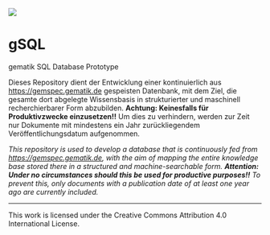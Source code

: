 [![][ci-badge]][ci.yml]

# gSQL

gematik SQL Database Prototype

Dieses Repository dient der Entwicklung einer kontinuierlich aus https://gemspec.gematik.de gespeisten Datenbank, mit dem Ziel, die gesamte dort abgelegte Wissensbasis in strukturierter und maschinell recherchierbarer Form abzubilden. **Achtung: Keinesfalls für Produktivzwecke einzusetzen!!** Um dies zu verhindern, werden zur Zeit nur Dokumente mit mindestens ein Jahr zurückliegendem Veröffentlichungsdatum aufgenommen.

_This repository is used to develop a database that is continuously fed from https://gemspec.gematik.de, with the aim of mapping the entire knowledge base stored there in a structured and machine-searchable form. **Attention: Under no circumstances should this be used for productive purposes!!** To prevent this, only documents with a publication date of at least one year ago are currently included._

---

This work is licensed under the Creative Commons Attribution 4.0 International License.

<!------------------------- links ------------------------->

[ci-badge]: https://github.com/volkerdoerr/gmd/actions/workflows/ci.yml/badge.svg
[ci.yml]: https://github.com/volkerdoerr/gmd/actions/workflows/ci.yml

